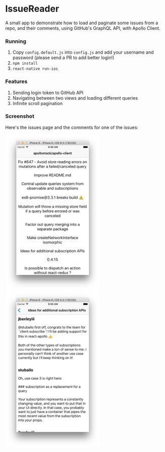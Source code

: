 # IssueReader

A small app to demonstrate how to load and paginate some issues from a repo, and their comments, using GitHub's GraphQL API, with Apollo Client.

### Running

1. Copy `config.default.js` into `config.js` and add your username and password (please send a PR to add better login!)
2. `npm install`
3. `react-native run-ios`

### Features

1. Sending login token to GitHub API
2. Navigating between two views and loading different queries
3. Infinite scroll pagination

### Screenshot

Here's the issues page and the comments for one of the issues:

<img src="screenshot.png" width="300" />
<img src="screenshot2.png" width="300" />
